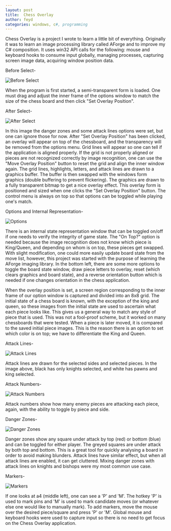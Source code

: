 ```yaml
---
layout: post
title:  Chess Overlay
author: feyd
categories: windows, c#, programming
---
```


Chess Overlay is a project I wrote to learn a little bit of everything.  Originally it was to learn an image processing library called AForge and to improve my C# composition.  It uses win32 API calls for the following: mouse and keyboard hooks to consume input globally, managing processes, capturing screen image data, acquiring window position data.

Before Select-

![Before Select](../assets/portfolio-images/1-overlay-before-select.png)

When the program is first started, a semi-transparent form is loaded.  One must drag and adjust the inner frame of the options window to match the size of the chess board and then click "Set Overlay Position".

After Select-

![After Select](../assets/portfolio-images/2-overlay-after-select.png)

In this image the danger zones and some attack lines options were set, but one can ignore those for now.  After "Set Overlay Position" has been clicked, an overlay will appear on top of the chessboard, and the transparency will be removed from the options menu.  Grid lines will appear so one can tell if the application is aligned properly.  If the grid is not properly aligned or pieces are not recognized correctly by image recognition, one can use the "Move Overlay Position" button to reset the grid and align the inner window again.  The grid lines, highlights, letters, and attack lines are drawn to a graphics buffer.  The buffer is then swapped with the windows form graphics (double buffering to prevent flickering).  The graphics are drawn to a fully transparent bitmap to get a nice overlay effect.  This overlay form is positioned and sized when one clicks the "Set Overlay Position" button.  The control menu is always on top so that options can be toggled while playing one's match.

Options and Internal Representation-

![Options](../assets/portfolio-images/0-overlay-options.png)

There is an internal state representation window that can be toggled on/off if one needs to verify the integrity of game state.  The "On Top?" option is needed because the image recognition does not know which piece is King/Queen, and depending on whom is on top, these pieces get swapped.  With slight modification, one could more easily update board state from the move list, however, this project was started with the purpose of learning the AForge imaging library.  In the bottom left, there are some more options to toggle the board state window, draw piece letters to overlay, reset (which clears graphics and board state), and a reverse orientation button which is needed if one changes orientation in the chess application.

When the overlay position is set, a screen region corresponding to the inner frame of our option window is captured and divided into an 8x8 grid.  The initial state of a chess board is known, with the exception of the king and queen, so these images from the initial state are used to ascertain what each piece looks like.  This gives us a general way to match any style of piece that is used.  This was not a fool-proof scheme, but it worked on many chessboards that were tested.  When a piece is later moved, it is compared to the saved initial piece images.  This is the reason there is an option to set which color is on top; we have to differentiate the King and Queen.  

Attack Lines-

![Attack Lines](../assets/portfolio-images/3-overlay-attack-lines.png)

Attack lines are drawn for the selected sides and selected pieces.  In the image above, black has only knights selected, and white has pawns and king selected.

Attack Numbers-

![Attack Numbers](../assets/portfolio-images/4-overlay-attack-numbers.png)

Attack numbers show how many enemy pieces are attacking each piece, again, with the ability to toggle by piece and side.

Danger Zones-

![Danger Zones](../assets/portfolio-images/5-overlay-danger-zones.png)

Danger zones show any square under attack by top (red) or bottom (blue) and can be toggled for either player.  The greyed squares are under attack by both top and bottom.  This is a great tool for quickly analysing a board in order to avoid making blunders.  Attack lines have similar effect, but when all attack lines are enabled, it can get cluttered.  Mixing danger zones with attack lines on knights and bishops were my most common use case.

Markers-

![Markers](../assets/portfolio-images/6-overlay-piece-letters-and-markers.png)

If one looks at a4 (middle left), one can see a 'P' and 'M'.  The hotkey 'P' is used to mark pins and 'M' is used to mark candidate moves (or whatever else one would like to manually mark).  To add markers, move the mouse over the desired piece/square and press 'P' or 'M'.  Global mouse and keyboard hooks were used to capture input so there is no need to get focus on the Chess Overlay application.
